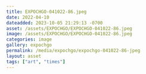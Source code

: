 ```yaml
---
title: EXPOCHGO-041022-86.jpeg
date: 2022-04-10
dateadded: 2023-10-05 21:29:13 -0700
asset: /assets/EXPOCHGO/EXPOCHGO-041022-86.jpeg
image: /assets/EXPOCHGO/EXPOCHGO-041022-86.jpeg
categories: image
gallery: expochgo
permalink: /media/expochgo/expochgo-041022-86-jpeg
layout: asset
tags: ["art", "times"]
--- 
```

